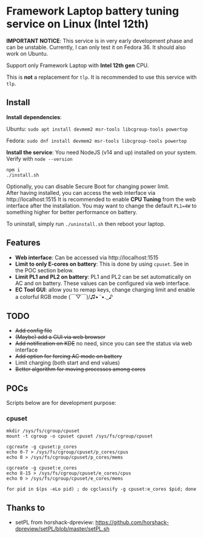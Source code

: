 # Framework Laptop battery tuning service on Linux (Intel 12th)

**IMPORTANT NOTICE**: This service is in very early development phase and can be unstable. Currently, I can only test it on Fedora 36. It should also work on Ubuntu.

Support only Framework Laptop with **Intel 12th gen** CPU.

This is **not** a replacement for `tlp`. It is recommended to use this service with `tlp`.

## Install

**Install dependencies**:

Ubuntu: `sudo apt install devmem2 msr-tools libcgroup-tools powertop`

Fedora: `sudo dnf install devmem2 msr-tools libcgroup-tools powertop`

**Install the service**: You need NodeJS (v14 and up) installed on your system. Verify with `node --version`

```
npm i
./install.sh
```

Optionally, you can disable Secure Boot for changing power limit.  
After having installed, you can access the web interface via http://localhost:1515
It is recommended to enable **CPU Tuning** from the web interface after the installation. You may want to change the default `PL1=4W` to something higher for better performance on battery.

To uninstall, simply run `./uninstall.sh` then reboot your laptop.

## Features

- **Web interface**: Can be accessed via http://localhost:1515
- **Limit to only E-cores on battery**: This is done by using `cpuset`. See in the POC section below.
- **Limit PL1 and PL2 on battery**: PL1 and PL2 can be set automatically on AC and on battery. These values can be configured via web interface.
- **EC Tool GUI**: allow you to remap keys, change charging limit and enable a colorful RGB mode (￣▽￣)/♫•*¨*•.¸¸♪

## TODO

- ~~Add config file~~
- ~~(Maybe) add a GUI via web browser~~
- ~~Add notification on KDE~~ no need, since you can see the status via web interface
- ~~Add option for forcing AC mode on battery~~
- Limit charging (both start and end values)
- ~~Better algorithm for moving processes among cores~~

## POCs

Scripts below are for development purpose:

### cpuset

```
mkdir /sys/fs/cgroup/cpuset
mount -t cgroup -o cpuset cpuset /sys/fs/cgroup/cpuset

cgcreate -g cpuset:p_cores
echo 0-7 > /sys/fs/cgroup/cpuset/p_cores/cpus
echo 0 > /sys/fs/cgroup/cpuset/p_cores/mems

cgcreate -g cpuset:e_cores
echo 8-15 > /sys/fs/cgroup/cpuset/e_cores/cpus
echo 0 > /sys/fs/cgroup/cpuset/e_cores/mems

for pid in $(ps -eLo pid) ; do cgclassify -g cpuset:e_cores $pid; done
```

## Thanks to

- setPL from horshack-dpreview: https://github.com/horshack-dpreview/setPL/blob/master/setPL.sh
